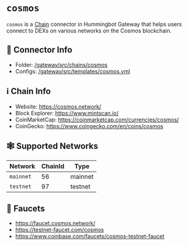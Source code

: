 # `cosmos`

`cosmos` is a [Chain](/chains) connector in Hummingbot Gateway that helps users connect to DEXs on various networks on the Cosmos blockchain.

## 📁 Connector Info

* Folder: [/gateway/src/chains/cosmos](https://github.com/hummingbot/gateway/tree/main/src/chains/cosmos)
* Configs: [/gateway/src/templates/cosmos.yml](https://github.com/hummingbot/gateway/tree/main/src/templates/cosmos.yml)

## ℹ️ Chain Info

* Website: https://cosmos.network/
* Block Explorer: https://www.mintscan.io/
* CoinMarketCap: https://coinmarketcap.com/currencies/cosmos/
* CoinGecko: https://www.coingecko.com/en/coins/cosmos

## 🕸️ Supported Networks

| Network | ChainId | Type |
|---------|---------|------|
| `mainnet` | 56 | mainnet |
| `testnet` | 97 | testnet |

## 🚰 Faucets

* https://faucet.cosmos.network/
* https://testnet-faucet.com/cosmos
* https://www.coinbase.com/faucets/cosmos-testnet-faucet